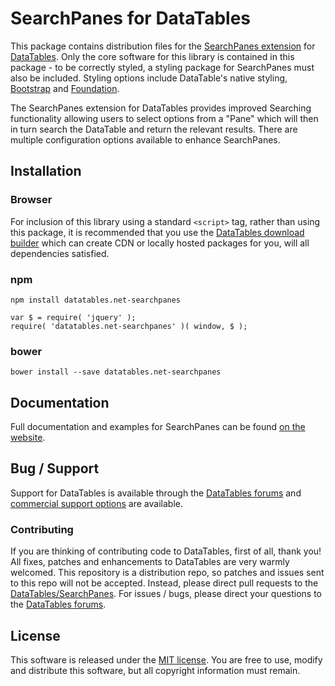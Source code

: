 # SearchPanes for DataTables 

This package contains distribution files for the [SearchPanes extension](https://datatables.net/extensions/SearchPanes) for [DataTables](https://datatables.net/). Only the core software for this library is contained in this package - to be correctly styled, a styling package for SearchPanes must also be included. Styling options include DataTable's native styling, [Bootstrap](http://getbootstrap.com) and [Foundation](http://foundation.zurb.com/).

The SearchPanes extension for DataTables provides improved Searching functionality allowing users to select options from a "Pane" which will then in turn search the DataTable and return the relevant results. There are multiple configuration options available to enhance SearchPanes.


## Installation

### Browser

For inclusion of this library using a standard `<script>` tag, rather than using this package, it is recommended that you use the [DataTables download builder](//datatables.net/download) which can create CDN or locally hosted packages for you, will all dependencies satisfied.

### npm

```
npm install datatables.net-searchpanes
```

```
var $ = require( 'jquery' );
require( 'datatables.net-searchpanes' )( window, $ );
```

### bower

```
bower install --save datatables.net-searchpanes
```



## Documentation

Full documentation and examples for SearchPanes can be found [on the website](https://datatables.net/extensions/searchpanes).

## Bug / Support

Support for DataTables is available through the [DataTables forums](//datatables.net/forums) and [commercial support options](//datatables.net/support) are available.


### Contributing

If you are thinking of contributing code to DataTables, first of all, thank you! All fixes, patches and enhancements to DataTables are very warmly welcomed. This repository is a distribution repo, so patches and issues sent to this repo will not be accepted. Instead, please direct pull requests to the [DataTables/SearchPanes](http://github.com/DataTables/SearchPanes). For issues / bugs, please direct your questions to the [DataTables forums](//datatables.net/forums).


## License

This software is released under the [MIT license](//datatables.net/license). You are free to use, modify and distribute this software, but all copyright information must remain.
